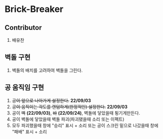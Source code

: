 # Brick-Breaker

## Contributor

1. 배유찬

## 벽돌 구현

1. 벽돌의 배치를 고려하여 벽돌을 그린다.

## 공 움직임 구현

1. ~~공이 앞으로 나아가게 설정한다.~~ **22/09/03**
2. ~~공이 움직이는 각도를 랜덤하게(한정적인) 설정한다.~~ **22/09/03**
3. 공이 ~~벽~~ **(22/09/03)**, ~~바~~ **(22/09/24)**, 벽돌에 닿았을때 튕기게만든다.
4. 공이 벽돌에 닿았을때 벽돌 파괴(파괴됐을때 소리 또는 이펙트)
5. 모두 파괴했을때 창에 "승리" 표시 + 소리 또는 공이 스크린 밑으로 나갔을때 창에 "패배" 표시 + 소리
